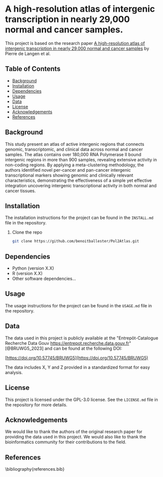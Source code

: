 # A high-resolution atlas of intergenic transcription in nearly 29,000 normal and cancer samples.


This project is based on the research paper [A high-resolution atlas of intergenic transcription in nearly 29,000 normal and cancer samples](https://www.biorxiv.org/) by Pierre de Langen et al. 

## Table of Contents

- [Background](#background)
- [Installation](#installation)
- [Dependencies](#dependencies)
- [Usage](#usage)
- [Data](#data)
- [License](#license)
- [Acknowledgements](#acknowledgements)
- [References](#references)

## Background

This study present an atlas of active intergenic regions that connects genomic, transcriptomic, and clinical data across normal and cancer samples. The atlas contains over 180,000 RNA Polymerase II bound intergenic regions in more than 900 samples, revealing extensive activity in non-coding regions. By applying a meta-clustering methodology, the authors identified novel per-cancer and pan-cancer intergenic transcriptional markers showing genomic and clinically relevant characteristics, demonstrating the effectiveness of a simple yet effective integration uncovering intergenic transcriptional activity in both normal and cancer tissues.

## Installation

The installation instructions for the project can be found in the `INSTALL.md` file in the repository.

1. Clone the repo
   ```sh
   git clone https://github.com/benoitballester/Pol2Atlas.git

## Dependencies

- Python (version X.X)
- R (version X.X)
- Other software dependencies...

## Usage

The usage instructions for the project can be found in the `USAGE.md` file in the repository.

## Data

The data used in this project is publicly available at the "Entrepôt-Catalogue Recherche Data Gouv https://entrepot.recherche.data.gouv.fr" [@BRUWG5_2023] and can be found at the following DOI:

[https://doi.org/10.57745/BRUWG5](https://doi.org/10.57745/BRUWG5)

The data includes X, Y and Z  provided in a standardized format for easy analysis.

## License

This project is licensed under the GPL-3.0 license. See the `LICENSE.md` file in the repository for more details.

## Acknowledgements

We would like to thank the authors of the original research paper for providing the data used in this project. We would also like to thank the bioinformatics community for their contributions to the field.

## References

\bibliography{references.bib}